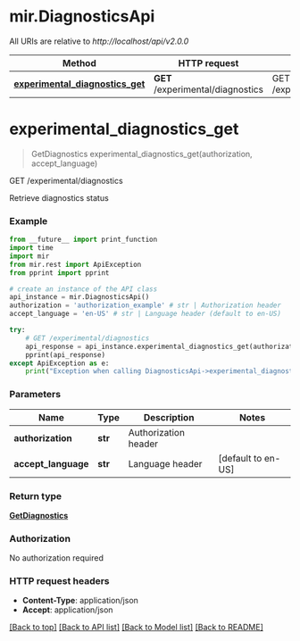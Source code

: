 # mir.DiagnosticsApi

All URIs are relative to *http://localhost/api/v2.0.0*

Method | HTTP request | Description
------------- | ------------- | -------------
[**experimental_diagnostics_get**](DiagnosticsApi.md#experimental_diagnostics_get) | **GET** /experimental/diagnostics | GET /experimental/diagnostics


# **experimental_diagnostics_get**
> GetDiagnostics experimental_diagnostics_get(authorization, accept_language)

GET /experimental/diagnostics

Retrieve diagnostics status

### Example
```python
from __future__ import print_function
import time
import mir
from mir.rest import ApiException
from pprint import pprint

# create an instance of the API class
api_instance = mir.DiagnosticsApi()
authorization = 'authorization_example' # str | Authorization header
accept_language = 'en-US' # str | Language header (default to en-US)

try:
    # GET /experimental/diagnostics
    api_response = api_instance.experimental_diagnostics_get(authorization, accept_language)
    pprint(api_response)
except ApiException as e:
    print("Exception when calling DiagnosticsApi->experimental_diagnostics_get: %s\n" % e)
```

### Parameters

Name | Type | Description  | Notes
------------- | ------------- | ------------- | -------------
 **authorization** | **str**| Authorization header | 
 **accept_language** | **str**| Language header | [default to en-US]

### Return type

[**GetDiagnostics**](GetDiagnostics.md)

### Authorization

No authorization required

### HTTP request headers

 - **Content-Type**: application/json
 - **Accept**: application/json

[[Back to top]](#) [[Back to API list]](../README.md#documentation-for-api-endpoints) [[Back to Model list]](../README.md#documentation-for-models) [[Back to README]](../README.md)

